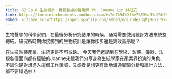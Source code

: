 ```yaml
---
title: S2 Ep.8 生物統計：實驗數據的建築師 ft. Joanne Lin 林玨安
link: https://tmrbiotechmoments.podbean.com/e/%e7%94%9f%e7%89%a9%e7%b5%b1%e8%a8%88%ef%bc%9a%e5%af%a6%e9%a9%97%e6%95%b8%e6%93%9a%e7%9a%84%e5%bb%ba%e7%af%89%e5%b8%ab-ft-joannelin-%e6%9e%97/
embed: <iframe src="https://open.spotify.com/embed/episode/3qMjBukLT9kWJPUWdxAviA" width="100%" height="232" frameborder="0" allowtransparency="true" allow="encrypted-media"></iframe>
---
```


生物醫學的科學家們，在最後分析研究結果的時候，通常需要使用統計方法來統整總結。研究所時期你接觸到的生物統計是讓你卻步還是興致高昂呢？

在生技製藥產業，生統更是不可或缺。 今天我們邀請到在學術、製藥、儀器、法規各個面向都有經驗的Joanne來跟我們分享身為生統學家在產業界扮演的角色，不論你是對想進入這個工作領域，又或者是想更有效地溝通實驗分析和統計方法，都不要錯過啦！